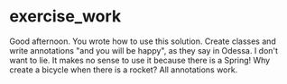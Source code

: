# exercise_work
Good afternoon.
You wrote how to use this solution.
Create classes and write annotations "and you will be happy", as they say in Odessa.
I don't want to lie. 
It makes no sense to use it because there is a Spring! 
Why create a bicycle when there is a rocket? 
All annotations work.

